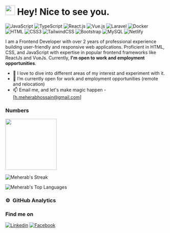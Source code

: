 <h1><img src="https://emojis.slackmojis.com/emojis/images/1531849430/4246/blob-sunglasses.gif?1531849430" width="30"/> Hey! Nice to see you.</h1>

![JavaScript](https://img.shields.io/badge/JavaScript-F7DF1E?style=flat-square&logo=javascript&logoColor=black)
![TypeScript](https://img.shields.io/badge/TypeScript-007ACC?style=flat-square&logo=typescript&logoColor=white)
![React.js](https://img.shields.io/badge/React.js-0081CB?style=flat-square&logo=react&logoColor=61DAFB)
![Vue.js](https://img.shields.io/badge/Vue.js-35495E?style=flat-square&logo=vue.js&logoColor=4FC08D)
![Laravel](https://img.shields.io/badge/Laravel-FF2D20?style=flat-square&logo=laravel&logoColor=white)
![Docker](https://img.shields.io/badge/Docker-0CC1F3?style=flat-square&logo=docker&logoColor=white)
![HTML](https://img.shields.io/badge/HTML5-E34F26?style=flat-square&logo=html5&logoColor=white)
![CSS3](https://img.shields.io/badge/CSS3-1572B6?style=flat-square&logo=css3&logoColor=white)
![TailwindCSS](https://img.shields.io/badge/Tailwind_CSS-38B2AC?style=flat-square&logo=tailwind-css&logoColor=white)
![Bootstrap](https://img.shields.io/badge/Bootstrap-563D7C?style=flat-square&logo=bootstrap&logoColor=white)
![MySQL](https://img.shields.io/badge/MySQL-005C84?style=flat-square&logo=mysql&logoColor=white)
![Netlify](https://img.shields.io/badge/Netlify-00C7B7?style=flat-square&logo=netlify&logoColor=white)

I am a Frontend Developer with over 2 years of professional experience building user-friendly and responsive web applications. Proficient in HTML, CSS, and JavaScript with expertise in popular frontend frameworks like ReactJs and VueJs. Currently, **I'm open to work and employment opportunities**.

- 🌱 I love to dive into different areas of my interest and experiment with it.
- 👯 I’m currently open for work and employment opportunities (remote and relocation)
- 📫 Email me, and let's make magic happen - [h.meherabhossain@gmail.com]


### Numbers
<img height="160em" src="https://github-readme-stats-eight-theta.vercel.app/api?username=meherab-hossain&show_icons=true&theme=vue-dark&include_all_commits=true&count_private=true" />

![Meherab's Streak](https://github-readme-streak-stats.herokuapp.com/?user=meherab-hossain&theme=vue-dark&hide_border=true)

![Meherab's Top Languages](https://github-readme-stats.vercel.app/api/top-langs/?username=meherab-hossain&theme=vue-dark&show_icons=true&hide_border=true&layout=compact)

### ⚙️ &nbsp;GitHub Analytics


### Find me on

[![Linkedin](https://img.shields.io/badge/LinkedIn-0077B5?style=flat-square&logo=linkedin&logoColor=white)](https://www.linkedin.com/in/mohammad-meherab-hossain-4070a3157/)
[![Facebook](https://img.shields.io/badge/Facebook-1877F2?style=flat-square&logo=facebook&logoColor=white)](https://facebook.com/meherab.hossain.79/)
